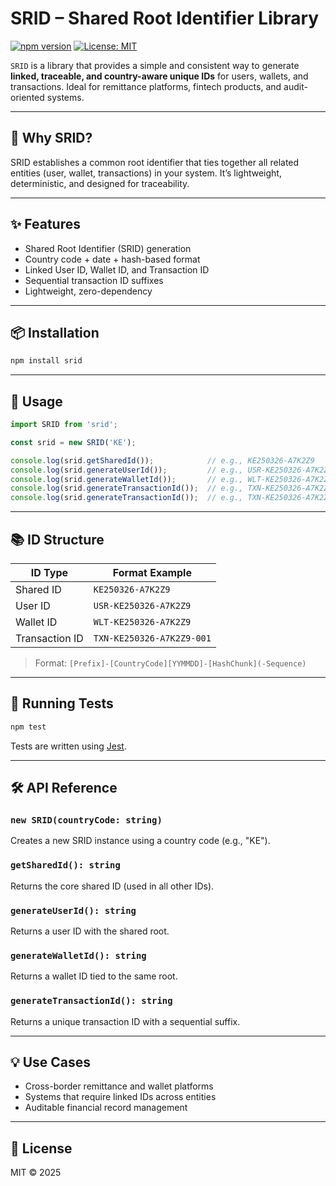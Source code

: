 # SRID – Shared Root Identifier Library

[![npm version](https://img.shields.io/npm/v/srid.svg)](https://www.npmjs.com/package/srid)
[![License: MIT](https://img.shields.io/badge/license-MIT-blue.svg)](LICENSE)


`SRID` is a library that provides a simple and consistent way to generate **linked, traceable, and country-aware unique IDs** for users, wallets, and transactions. Ideal for remittance platforms, fintech products, and audit-oriented systems.

---

## 🔗 Why SRID?
SRID establishes a common root identifier that ties together all related entities (user, wallet, transactions) in your system. It’s lightweight, deterministic, and designed for traceability.

---

## ✨ Features

- Shared Root Identifier (SRID) generation
- Country code + date + hash-based format
- Linked User ID, Wallet ID, and Transaction ID
- Sequential transaction ID suffixes
- Lightweight, zero-dependency

---

## 📦 Installation

```bash
npm install srid
```

---

## 🚀 Usage

```ts
import SRID from 'srid';

const srid = new SRID('KE');

console.log(srid.getSharedId());            // e.g., KE250326-A7K2Z9
console.log(srid.generateUserId());         // e.g., USR-KE250326-A7K2Z9
console.log(srid.generateWalletId());       // e.g., WLT-KE250326-A7K2Z9
console.log(srid.generateTransactionId());  // e.g., TXN-KE250326-A7K2Z9-001
console.log(srid.generateTransactionId());  // e.g., TXN-KE250326-A7K2Z9-002
```

---

## 📚 ID Structure

| ID Type         | Format Example                      |
|------------------|-------------------------------------|
| Shared ID        | `KE250326-A7K2Z9`                  |
| User ID          | `USR-KE250326-A7K2Z9`              |
| Wallet ID        | `WLT-KE250326-A7K2Z9`              |
| Transaction ID   | `TXN-KE250326-A7K2Z9-001`          |

> Format: `[Prefix]-[CountryCode][YYMMDD]-[HashChunk](-Sequence)`

---

## 🧪 Running Tests

```bash
npm test
```

Tests are written using [Jest](https://jestjs.io/).

---

## 🛠️ API Reference

### `new SRID(countryCode: string)`
Creates a new SRID instance using a country code (e.g., "KE").

### `getSharedId(): string`
Returns the core shared ID (used in all other IDs).

### `generateUserId(): string`
Returns a user ID with the shared root.

### `generateWalletId(): string`
Returns a wallet ID tied to the same root.

### `generateTransactionId(): string`
Returns a unique transaction ID with a sequential suffix.

---

## 💡 Use Cases

- Cross-border remittance and wallet platforms
- Systems that require linked IDs across entities
- Auditable financial record management

---

## 📄 License

MIT © 2025
